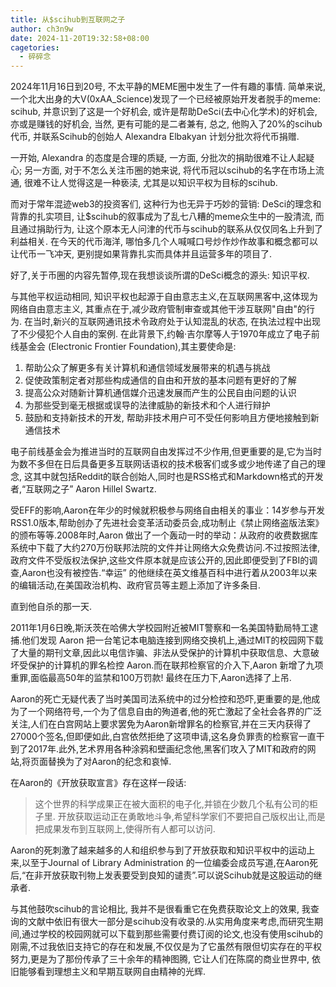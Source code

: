 ```yaml
---
title: 从$scihub到互联网之子
author: ch3n9w
date: 2024-11-20T19:32:58+08:00
cagetories: 
  - 碎碎念
---
```


2024年11月16日到20号, 不太平静的MEME圈中发生了一件有趣的事情. 简单来说, 一个北大出身的大V(0xAA_Science)发现了一个已经被原始开发者脱手的meme: scihub, 并意识到了这是一个好机会, 或许是帮助DeSci(去中心化学术)的好机会, 亦或是赚钱的好机会, 当然, 更有可能的是二者兼有, 总之, 他购入了20%的scihub代币, 并联系Scihub的创始人 Alexandra Elbakyan 计划分批次将代币捐赠.

一开始, Alexandra 的态度是合理的质疑, 一方面, 分批次的捐助很难不让人起疑心; 另一方面, 对于不怎么关注币圈的她来说, 将代币冠以scihub的名字在市场上流通, 很难不让人觉得这是一种亵渎, 尤其是以知识平权为目标的scihub. 

而对于常年混迹web3的投资客们, 这种行为也无异于巧妙的营销: DeSci的理念和背靠的扎实项目, 让$scihub的叙事成为了乱七八糟的meme众生中的一股清流, 而且通过捐助行为, 让这个原本无人问津的代币与scihub的联系从仅仅同名上升到了利益相关. 在今天的代币海洋, 哪怕多几个人喊喊口号炒作炒作故事和概念都可以让代币一飞冲天, 更别提如果背靠扎实而具体并且运营多年的项目了.

好了,关于币圈的内容先暂停,现在我想谈谈所谓的DeSci概念的源头: 知识平权.

与其他平权运动相同, 知识平权也起源于自由意志主义,在互联网黑客中,这体现为网络自由意志主义, 其重点在于,减少政府管制审查或其他干涉互联网"自由"的行为. 在当时,新兴的互联网通讯技术令政府处于认知混乱的状态, 在执法过程中出现了不少侵犯个人自由的案例. 在此背景下,约翰·吉尔摩等人于1970年成立了电子前线基金会 (Electronic Frontier Foundation),其主要使命是:

1. 帮助公众了解更多有关计算机和通信领域发展带来的机遇与挑战
2. 促使政策制定者对那些构成通信的自由和开放的基本问题有更好的了解
3. 提高公众对随新计算机通信媒介迅速发展而产生的公民自由问题的认识
4. 为那些受到毫无根据或误导的法律威胁的新技术和个人进行辩护
5. 鼓励和支持新技术的开发, 帮助非技术用户可不受任何影响且方便地接触到新通信技术

电子前线基金会为推进当时的互联网自由发挥过不少作用,但更重要的是,它为当时为数不多但在日后具备更多互联网话语权的技术极客们或多或少地传递了自己的理念, 这其中就包括Reddit的联合创始人,同时也是RSS格式和Markdown格式的开发者,“互联网之子” Aaron Hillel Swartz.

受EFF的影响,Aaron在年少的时候就积极参与网络自由相关的事业：14岁参与开发RSS1.0版本,帮助创办了先进社会变革活动委员会,成功制止《禁止网络盗版法案》的颁布等等.2008年时,Aaron 做出了一个轰动一时的举动：从政府的收费数据库系统中下载了大约270万份联邦法院的文件并让网络大众免费访问.不过按照法律,政府文件不受版权法保护,这些文件原本就是应该公开的,因此即便受到了FBI的调查,Aaron也没有被控告.“幸运” 的他继续在英文维基百科中进行着从2003年以来的编辑活动,在美国政治机构、政府官员等主题上添加了许多条目.

直到他自杀的那一天.

2011年1月6日晚,斯沃茨在哈佛大学校园附近被MIT警察和一名美国特勤局特工逮捕.他们发现 Aaron 把一台笔记本电脑连接到网络交换机上,通过MIT的校园网下载了大量的期刊文章,因此以电信诈骗、非法从受保护的计算机中获取信息、大意破坏受保护的计算机的罪名检控 Aaron.而在联邦检察官的介入下,Aaron 新增了九项重罪,面临最高50年的监禁和100万罚款! 最终在压力下,Aaron选择了上吊.

Aaron的死亡无疑代表了当时美国司法系统中的过分检控和恐吓,更重要的是,他成为了一个网络符号,一个为了信息自由的殉道者,他的死亡激起了全社会各界的广泛关注,人们在白宫网站上要求罢免为Aaron新增罪名的检察官,并在三天内获得了27000个签名,但即便如此,白宫依然拒绝了这项申请,这名身负罪责的检察官一直干到了2017年.此外,艺术界用各种涂鸦和壁画纪念他,黑客们攻入了MIT和政府的网站,将页面替换为了对Aaron的纪念和哀悼.

在Aaron的《开放获取宣言》存在这样一段话:

> 这个世界的科学成果正在被大面积的电子化,并锁在少数几个私有公司的柜子里. 开放获取运动正在勇敢地斗争,希望科学家们不要把自己版权出让,而是把成果发布到互联网上,使得所有人都可以访问.

Aaron的死刺激了越来越多的人和组织参与到了开放获取和知识平权中的运动上来,以至于Journal of Library Administration 的一位编委会成员写道,在Aaron死后,“在非开放获取刊物上发表要受到良知的谴责”.可以说Scihub就是这股运动的继承者.

与其他鼓吹scihub的言论相比, 我并不是很看重它在免费获取论文上的效果, 我查询的文献中依旧有很大一部分是scihub没有收录的.从实用角度来考虑,而研究生期间,通过学校的校园网就可以下载到那些需要付费订阅的论文,也没有使用scihub的刚需,不过我依旧支持它的存在和发展,不仅仅是为了它虽然有限但切实存在的平权努力,更是为了那份传承了三十余年的精神图腾, 它让人们在陈腐的商业世界中, 依旧能够看到理想主义和早期互联网自由精神的光辉.


